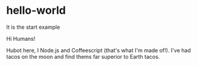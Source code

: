 # hello-world
It is the start example

Hi Humans!

Hubot here, I Node.js and Coffeescript (that's what I'm made of!).
I've had tacos on the moon and find thems far superior to Earth tacos.
